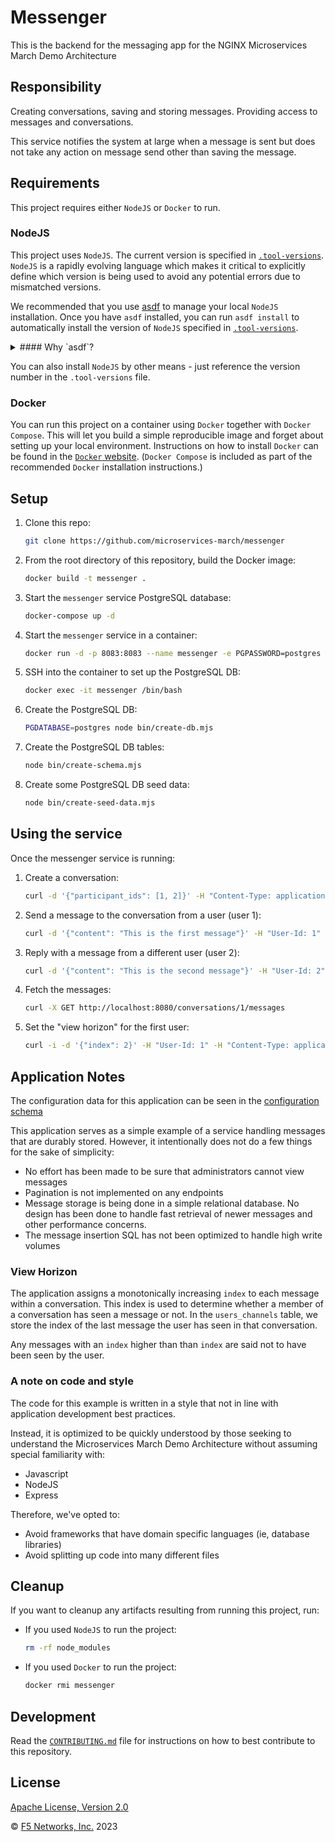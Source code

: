 # Messenger

This is the backend for the messaging app for the NGINX Microservices March Demo Architecture

## Responsibility

Creating conversations, saving and storing messages. Providing access to messages and conversations.

This service notifies the system at large when a message is sent but does not take any action on message send other than saving the message.

## Requirements

This project requires either `NodeJS` or `Docker` to run.

### NodeJS

This project uses `NodeJS`. The current version is specified in [`.tool-versions`](https://github.com/microservices-march/webhook-receiver/blob/main/.tool-versions). `NodeJS` is a rapidly evolving language which makes it critical to explicitly define which version is being used to avoid any potential errors due to mismatched versions.

We recommended that you use [asdf](https://asdf-vm.com/guide/getting-started.html) to manage your local `NodeJS` installation. Once you have `asdf` installed, you can run `asdf install` to automatically install the version of `NodeJS` specified in [`.tool-versions`](https://github.com/microservices-march/webhook-receiver/blob/main/.tool-versions).

<details>
<summary>
#### Why `asdf`?
</summary>
In a microservices environment, you may have to work on projects that use different versions of a runtime like `NodeJS`, or use a different language altogether!

[asdf](https://asdf-vm.com/guide/getting-started.html) is a single tool that lets you manage multiple versions of different languages in isolation and will automatically install and/or switch to the required runtime/version in any directory that has a `.tool-versions` file.

This is helpful in getting closer to [Dev/prod parity](https://12factor.net/dev-prod-parity) in a microservices environment. As you can see in this project, the [GitHub action workflow](https://github.com/microservices-march/webhook-receiver/blob/main/.github/workflows/test.yml) uses the same version called out in [`.tool-versions`](https://github.com/microservices-march/webhook-receiver/blob/main/.tool-versions) to test the codebase and build a Docker image.

This way, if we use `asdf` we're guaranteed to be developing, testing, and releasing to a consistent version of NodeJS.
</details>

You can also install `NodeJS` by other means - just reference the version number in the `.tool-versions` file.

### Docker

You can run this project on a container using `Docker` together with `Docker Compose`. This will let you build a simple reproducible image and forget about setting up your local environment. Instructions on how to install `Docker` can be found in the [`Docker` website](https://docs.docker.com/get-docker/). (`Docker Compose` is included as part of the recommended `Docker` installation instructions.)

## Setup

1. Clone this repo:

    ```bash
    git clone https://github.com/microservices-march/messenger
    ```

2. From the root directory of this repository, build the Docker image:

    ```bash
    docker build -t messenger .
    ```

3. Start the `messenger` service PostgreSQL database:

    ```bash
    docker-compose up -d
    ```

4. Start the `messenger` service in a container:

    ```bash
    docker run -d -p 8083:8083 --name messenger -e PGPASSWORD=postgres -e CREATE_DB_NAME=messenger -e PGHOST=messenger-db-1 -e AMQPHOST=rabbitmq -e AMQPPORT=5672 -e PORT=8083 --network mm_2023 messenger
    ```

5. SSH into the container to set up the PostgreSQL DB:

    ```bash
    docker exec -it messenger /bin/bash
    ```

6. Create the PostgreSQL DB:

    ```bash
    PGDATABASE=postgres node bin/create-db.mjs
    ```

7. Create the PostgreSQL DB tables:

    ```bash
    node bin/create-schema.mjs
    ```

8. Create some PostgreSQL DB seed data:

    ```bash
    node bin/create-seed-data.mjs
    ```

## Using the service

Once the messenger service is running:

1. Create a conversation:

    ```bash
    curl -d '{"participant_ids": [1, 2]}' -H "Content-Type: application/json" -X POST http://localhost:8083/conversations
    ```

2. Send a message to the conversation from a user (user 1):

    ```bash
    curl -d '{"content": "This is the first message"}' -H "User-Id: 1" -H "Content-Type: application/json" -X POST 'http://localhost:8080/conversations/1/messages'
    ```

3. Reply with a message from a different user (user 2):

    ```bash
    curl -d '{"content": "This is the second message"}' -H "User-Id: 2" -H "Content-Type: application/json" -X POST 'http://localhost:8080/conversations/1/messages'
    ```

4. Fetch the messages:

    ```bash
    curl -X GET http://localhost:8080/conversations/1/messages
    ```

5. Set the "view horizon" for the first user:

    ```bash
    curl -i -d '{"index": 2}' -H "User-Id: 1" -H "Content-Type: application/json" -X POST 'http://localhost:8080/conversations/1/view_horizon'
    ```

## Application Notes

The configuration data for this application can be seen in the [configuration schema](https://github.com/microservices-march/messenger/blob/main/config/config.mjs)

This application serves as a simple example of a service handling messages that are durably stored. However, it intentionally does not do a few things for the sake of simplicity:

* No effort has been made to be sure that administrators cannot view messages
* Pagination is not implemented on any endpoints
* Message storage is being done in a simple relational database.  No design has been done to handle fast retrieval of newer messages and other performance concerns.
* The message insertion SQL has not been optimized to handle high write volumes

### View Horizon

The application assigns a monotonically increasing `index` to each message within a conversation. This index is used to determine whether a member of a conversation has seen a message or not.  In the `users_channels` table, we store the index of the last message the user has seen in that conversation.

Any messages with an `index` higher than than `index` are said not to have been seen by the user.

### A note on code and style

The code for this example is written in a style that not in line with application development best practices.

Instead, it is optimized to be quickly understood by those seeking to understand the Microservices March Demo Architecture without assuming special familiarity with:

* Javascript
* NodeJS
* Express

Therefore, we've opted to:

* Avoid frameworks that have domain specific languages (ie, database libraries)
* Avoid splitting up code into many different files

## Cleanup

If you want to cleanup any artifacts resulting from running this project, run:

* If you used `NodeJS` to run the project:

  ```bash
  rm -rf node_modules
  ```

* If you used `Docker` to run the project:

  ```bash
  docker rmi messenger
  ```

## Development

Read the [`CONTRIBUTING.md`](https://github.com/microservices-march/messenger/blob/main/CONTRIBUTING.md) file for instructions on how to best contribute to this repository.

## License

[Apache License, Version 2.0](https://github.com/microservices-march/messenger/blob/main/LICENSE)

&copy; [F5 Networks, Inc.](https://www.f5.com/) 2023
